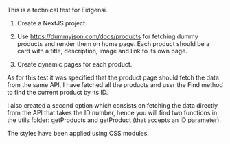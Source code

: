 This is a technical test for Eidgensi.

1. Create a NextJS project.

2. Use https://dummyjson.com/docs/products for fetching dummy products and render them on home page. Each product should be a card with a title, description, image and link to its own page.

3. Create dynamic pages for each product.

As for this test it was specified that the product page should fetch the data from the same API, I have fetched all the products and user the Find method to find the current product by its ID.

I also created a second option which consists on fetching the data directly from the API that takes the ID number, hence you will find two functions in the utils folder: getProducts and getProduct (that accepts an ID parameter).

The styles have been applied using CSS modules.
